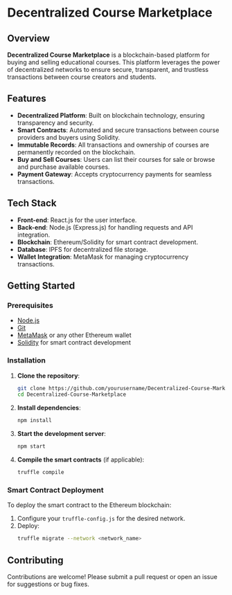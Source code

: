 # Decentralized Course Marketplace

## Overview
**Decentralized Course Marketplace** is a blockchain-based platform for buying and selling educational courses. This platform leverages the power of decentralized networks to ensure secure, transparent, and trustless transactions between course creators and students.

## Features
- **Decentralized Platform**: Built on blockchain technology, ensuring transparency and security.
- **Smart Contracts**: Automated and secure transactions between course providers and buyers using Solidity.
- **Immutable Records**: All transactions and ownership of courses are permanently recorded on the blockchain.
- **Buy and Sell Courses**: Users can list their courses for sale or browse and purchase available courses.
- **Payment Gateway**: Accepts cryptocurrency payments for seamless transactions.

## Tech Stack
- **Front-end**: React.js for the user interface.
- **Back-end**: Node.js (Express.js) for handling requests and API integration.
- **Blockchain**: Ethereum/Solidity for smart contract development.
- **Database**: IPFS for decentralized file storage.
- **Wallet Integration**: MetaMask for managing cryptocurrency transactions.

## Getting Started

### Prerequisites
- [Node.js](https://nodejs.org/)
- [Git](https://git-scm.com/)
- [MetaMask](https://metamask.io/) or any other Ethereum wallet
- [Solidity](https://soliditylang.org/) for smart contract development

### Installation

1. **Clone the repository**:
    ```bash
    git clone https://github.com/yourusername/Decentralized-Course-Marketplace.git
    cd Decentralized-Course-Marketplace
    ```

2. **Install dependencies**:
    ```bash
    npm install
    ```

3. **Start the development server**:
    ```bash
    npm start
    ```

4. **Compile the smart contracts** (if applicable):
    ```bash
    truffle compile
    ```

### Smart Contract Deployment

To deploy the smart contract to the Ethereum blockchain:
1. Configure your `truffle-config.js` for the desired network.
2. Deploy:
    ```bash
    truffle migrate --network <network_name>
    ```

## Contributing
Contributions are welcome! Please submit a pull request or open an issue for suggestions or bug fixes.


